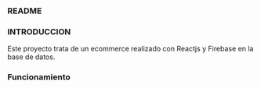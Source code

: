 ### README

### INTRODUCCION
Este proyecto trata de un ecommerce realizado con Reactjs y Firebase en la base de datos.

### Funcionamiento


